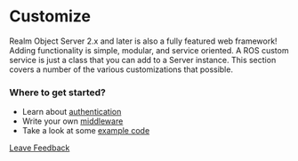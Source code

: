 # Customize

Realm Object Server 2.x and later is also a fully featured web framework! Adding functionality is simple, modular, and service oriented. A ROS custom service is just a class that you can add to a Server instance.  This section covers a number of the various customizations that possible.  

### Where to get started? 

* Learn about [authentication](https://docs.realm.io/platform/v/3.x/self-hosted/customize/authentication) 
* Write your own [middleware](middlewares/) 
* Take a look at some [example code](https://github.com/realm/realm-object-server/tree/master/samples) 

[Leave Feedback](mailto:docs-feedback@realm.io)

